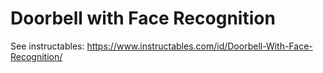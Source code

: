 # Doorbell with Face Recognition

See instructables: https://www.instructables.com/id/Doorbell-With-Face-Recognition/
